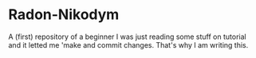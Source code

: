 # Radon-Nikodym
A (first) repository of a beginner
I was just reading some stuff on tutorial and it letted me 'make and commit changes.
That's why I am writing this.
